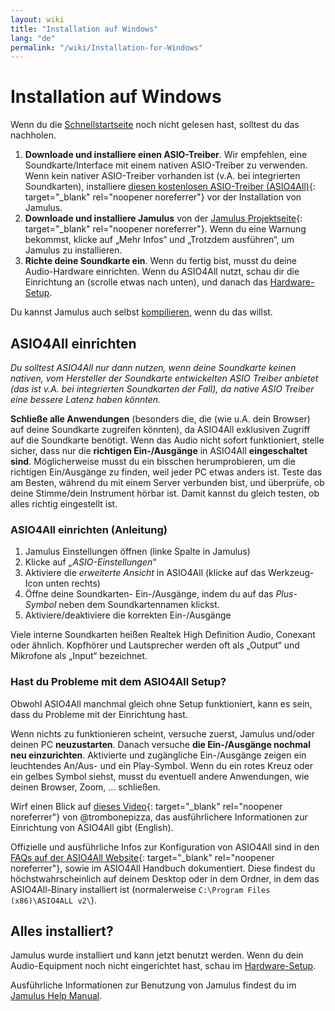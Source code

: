 ```yaml
---
layout: wiki
title: "Installation auf Windows"
lang: "de"
permalink: "/wiki/Installation-for-Windows"
---
```


# Installation auf Windows
Wenn du die [Schnellstartseite](Getting-Started) noch nicht gelesen hast, solltest du das nachholen.

1. **Downloade und installiere einen ASIO-Treiber**. Wir empfehlen, eine Soundkarte/Interface mit einem nativen ASIO-Treiber zu verwenden. Wenn kein nativer ASIO-Treiber vorhanden ist (v.A. bei integrierten Soundkarten), installiere [diesen kostenlosen ASIO-Treiber (ASIO4All)](http://www.asio4all.org){: target="_blank" rel="noopener noreferrer"} vor der Installation von Jamulus.
1. **Downloade und installiere Jamulus** von der [Jamulus Projektseite](https://sourceforge.net/projects/llcon/files/){: target="_blank" rel="noopener noreferrer"}. Wenn du eine Warnung bekommst, klicke auf „Mehr Infos“ und „Trotzdem ausführen“, um Jamulus zu installieren.
1. **Richte deine Soundkarte ein**. Wenn du fertig bist, musst du deine Audio-Hardware einrichten. Wenn du ASIO4All nutzt, schau dir die Einrichtung an (scrolle etwas nach unten), und danach das [Hardware-Setup](Hardware-Setup).

Du kannst Jamulus auch selbst [kompilieren](Compiling), wenn du das willst.

## ASIO4All einrichten
*Du solltest ASIO4All nur dann nutzen, wenn deine Soundkarte keinen nativen, vom Hersteller der Soundkarte entwickelten ASIO Treiber anbietet (das ist v.A. bei integrierten Soundkarten der Fall), da native ASIO Treiber eine bessere Latenz haben könnten.*

**Schließe alle Anwendungen** (besonders die, die (wie u.A. dein Browser) auf deine Soundkarte zugreifen könnten), da ASIO4All exklusiven Zugriff auf die Soundkarte benötigt. Wenn das Audio nicht sofort funktioniert, stelle sicher, dass nur die **richtigen Ein-/Ausgänge** in ASIO4All **eingeschaltet sind**.
Möglicherweise musst du ein bisschen herumprobieren, um die richtigen Ein/Ausgänge zu finden, weil jeder PC etwas anders ist. Teste das am Besten, während du mit einem Server verbunden bist, und überprüfe, ob deine Stimme/dein Instrument hörbar ist. Damit kannst du gleich testen, ob alles richtig eingestellt ist.

### ASIO4All einrichten (Anleitung)

1. Jamulus Einstellungen öffnen (linke Spalte in Jamulus)
1. Klicke auf _„ASIO-Einstellungen“_
1. Aktiviere die _erweiterte Ansicht_ in ASIO4All (klicke auf das Werkzeug-Icon unten rechts)
1. Öffne deine Soundkarten- Ein-/Ausgänge, indem du auf das _Plus-Symbol_ neben dem Soundkartennamen klickst.
1. Aktiviere/deaktiviere die korrekten Ein-/Ausgänge

Viele interne Soundkarten heißen Realtek High Definition Audio, Conexant oder ähnlich.
Kopfhörer und Lautsprecher werden oft als „Output“ und Mikrofone als „Input“ bezeichnet.

### Hast du Probleme mit dem ASIO4All Setup?

Obwohl ASIO4All manchmal gleich ohne Setup funktioniert, kann es sein, dass du Probleme mit der Einrichtung hast.

Wenn nichts zu funktionieren scheint, versuche zuerst, Jamulus und/oder deinen PC **neuzustarten**.
Danach versuche **die Ein-/Ausgänge nochmal neu einzurichten**. Aktivierte und zugängliche Ein-/Ausgänge zeigen ein leuchtendes An/Aus- und ein Play-Symbol. Wenn du ein rotes Kreuz oder ein gelbes Symbol siehst, musst du eventuell andere Anwendungen, wie deinen Browser, Zoom, ... schließen.

Wirf einen Blick auf [dieses Video](https://youtu.be/_GzOsitVgLI){: target="_blank" rel="noopener noreferrer"} von @trombonepizza, das ausführlichere Informationen zur Einrichtung von ASIO4All gibt (English).

Offizielle und ausführliche Infos zur Konfiguration von ASIO4All sind in den [FAQs auf der ASIO4All Website](http://www.asio4all.org/faq.html){: target="_blank" rel="noopener noreferrer"}, sowie im ASIO4All Handbuch dokumentiert. Diese findest du höchstwahrscheinlich auf deinem Desktop oder in dem Ordner, in dem das ASIO4All-Binary installiert ist (normalerweise `C:\Program Files (x86)\ASIO4ALL v2\`).

## Alles installiert?
Jamulus wurde installiert und kann jetzt benutzt werden. Wenn du dein Audio-Equipment noch nicht eingerichtet hast, schau im [Hardware-Setup](Hardware-Setup).

Ausführliche Informationen zur Benutzung von Jamulus findest du im [Jamulus Help Manual](https://github.com/corrados/jamulus/blob/master/src/res/homepage/manual.md).
